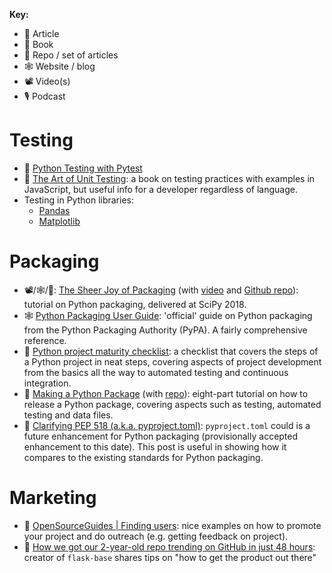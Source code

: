 **Key:**
- 📃 Article
- 📘 Book
- 📁 Repo / set of articles
- 🕸 Website / blog
- 📽 Video(s)
- 🎙 Podcast

# Testing
- 📘 [Python Testing with Pytest](https://pragprog.com/book/bopytest/python-testing-with-pytest)
- 📘 [The Art of Unit Testing](https://www.artofunittesting.com/): a book on testing practices with examples in JavaScript, but useful info for a developer regardless of language.
- Testing in Python libraries:
    - [Pandas](https://pandas.pydata.org/pandas-docs/stable/reference/general_utility_functions.html#testing-functions)
    - [Matplotlib](https://matplotlib.org/devel/testing.html)

# Packaging
- 📽/🕸/📁: [The Sheer Joy of Packaging](https://python-packaging-tutorial.readthedocs.io/) (with [video](https://www.youtube.com/watch?v=xiI1i525ljE) and [Github repo](https://github.com/python-packaging-tutorial/python-packaging-tutorial)): tutorial on Python packaging, delivered at SciPy 2018.
- 🕸 [Python Packaging User Guide](https://packaging.python.org/): 'official' guide on Python packaging from the Python Packaging Authority (PyPA).  A fairly comprehensive reference.
- 📃 [Python project maturity checklist](http://michal.karzynski.pl/blog/2019/05/26/python-project-maturity-checklist/): a checklist that covers the steps of a Python project in neat steps, covering aspects of project development from the basics all the way to automated testing and continuous integration.
- 📁 [Making a Python Package](https://kiwidamien.github.io/making-a-python-package.html) (with [repo](https://github.com/kiwidamien/Roman/)): eight-part tutorial on how to release a Python package, covering aspects such as testing, automated testing and data files.
- 📃 [Clarifying PEP 518 (a.k.a. pyproject.toml)](https://snarky.ca/clarifying-pep-518/): `pyproject.toml` could is a future enhancement for Python packaging (provisionally accepted enhancement to this date).  This post is useful in showing how it compares to the existing standards for Python packaging.

# Marketing
- 📃 [OpenSourceGuides | Finding users](https://opensource.guide/finding-users/): nice examples on how to promote your project and do outreach (e.g. getting feedback on project).
- 📃 [How we got our 2-year-old repo trending on GitHub in just 48 hours](https://www.freecodecamp.org/news/how-we-got-a-2-year-old-repo-trending-on-github-in-just-48-hours-12151039d78b/): creator of `flask-base` shares tips on "how to get the product out there"
